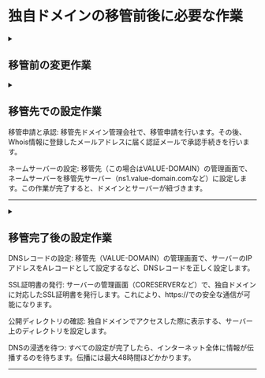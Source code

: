 
# 独自ドメインの移管前後に必要な作業

<details>
<summary>

## 移管前の変更作業

</summary>

Whois情報の確認と変更: 移管元ドメイン管理会社で、Whois情報の「Registrant（登録者）」のメールアドレスを、現在利用しているものに更新します。移管承認のメールが届くため、必須の作業です。

ドメインロックの解除: 移管元管理会社の管理画面で、ドメインの「ロック」または「保護」機能を解除します。これが有効になっていると、移管手続きが進みません。

- - - 

</details>


<details>
<summary>

## 移管先での設定作業
移管申請と承認: 移管先ドメイン管理会社で、移管申請を行います。その後、Whois情報に登録したメールアドレスに届く認証メールで承認手続きを行います。

ネームサーバーの設定: 移管先（この場合はVALUE-DOMAIN）の管理画面で、ネームサーバーを移管先サーバー（ns1.value-domain.comなど）に設定します。この作業が完了すると、ドメインとサーバーが紐づきます。

- - - 

</details>


<details>
<summary>

## 移管完了後の設定作業
DNSレコードの設定: 移管先（VALUE-DOMAIN）の管理画面で、サーバーのIPアドレスをAレコードとして設定するなど、DNSレコードを正しく設定します。

SSL証明書の発行: サーバーの管理画面（CORESERVERなど）で、独自ドメインに対応したSSL証明書を発行します。これにより、https://での安全な通信が可能になります。

公開ディレクトリの確認: 独自ドメインでアクセスした際に表示する、サーバー上のディレクトリを設定します。

DNSの浸透を待つ: すべての設定が完了したら、インターネット全体に情報が伝播するのを待ちます。伝播には最大48時間ほどかかります。

- - - 

</details>






